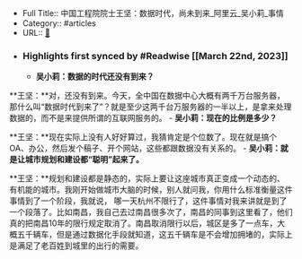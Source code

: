 - Full Title:: 中国工程院院士王坚：数据时代，尚未到来_阿里云_吴小莉_事情
- Category:: #articles
- URL:: [🔗](https://www.sohu.com/a/593445513_516458)
- ### Highlights first synced by #Readwise [[March 22nd, 2023]]
    - **吴小莉：数据的时代还没有到来？**


**王坚：**对，还没有到来。今天，全中国在数据中心大概有两千万台服务器，那什么叫“数据时代到来了”？就是至少这两千台万服务器的一半以上，是拿来处理数据的，而不是来提供所谓的互联网服务的。
    - **吴小莉：现在的比例是多少？**


**王坚：**现在实际上没有人好好算过，我猜肯定是个位数了。现在就是搞个OA、办公，然后发个稿子、开个网站，这些都跟数据没有关系的。
    - **吴小莉：就是让城市规划和建设都“聪明”起来了。**


**王坚：**规划和建设都是静态的，实际上要让这座城市真正变成一个动态的、有机能的城市。我刚开始做城市大脑的时候，别人就问我，你用什么标准衡量这件事情到了一个阶段，我就说， 哪一天杭州不限行了，这件事情对我来讲就是到了一个段落了。比如南昌，我自己去过南昌很多次了，南昌的同事到这里看了，他们真的把南昌10年的限行规定取消了。南昌取消限行以后，城区是多了一点车，大概五千辆车，但是通过数据化手段就知道，这五千辆车是不会增加拥堵的，实际上是满足了老百姓到城里的出行的需要。
